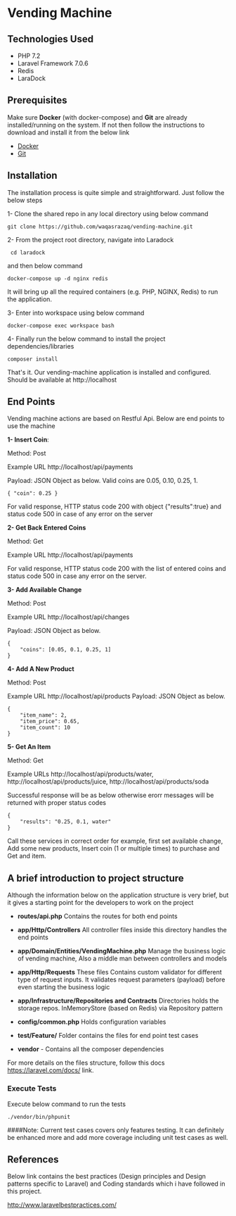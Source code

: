 # Vending Machine

## Technologies Used
* PHP 7.2
* Laravel Framework 7.0.6
* Redis 
* LaraDock

## Prerequisites

Make sure **Docker** (with docker-compose) and **Git** are already installed/running on the system. If not then follow the instructions to download and install it from the below link
* [Docker](https://www.docker.com/)
* [Git](https://git-scm.com/downloads)


## Installation
The installation process is quite simple and straightforward. Just follow the below steps

1- Clone the shared repo in any local directory using below command
```
git clone https://github.com/waqasrazaq/vending-machine.git
```

2- From the project root directory, navigate into Laradock
 
```
 cd laradock
 ```
and then below command

```
docker-compose up -d nginx redis
```

It will bring up all the required containers (e.g. PHP, NGINX, Redis) to run the application.

3-  Enter into workspace using below command
```
docker-compose exec workspace bash
```

4- Finally run the below command to install the project dependencies/libraries
```
composer install
```

That's it. Our vending-machine application is installed and configured. Should be available at http://localhost


## End Points
Vending machine actions are based on Restful Api. Below are end points to use the machine

**1- Insert Coin**: 

Method: Post

Example URL http://localhost/api/payments

Payload: JSON Object as below. Valid coins are 0.05, 0.10, 0.25, 1. 
```
{ "coin": 0.25 }
```

For valid response, HTTP status code 200 with object {"results":true} and status code 500 in case of any error on the server 


**2- Get Back Entered Coins** 

Method: Get 

Example URL http://localhost/api/payments

For valid response, HTTP status code 200 with the list of entered coins and status code 500 in case any error on the server.

**3- Add Available Change** 

Method: Post 

Example URL http://localhost/api/changes

Payload: JSON Object as below. 
```
{
	"coins": [0.05, 0.1, 0.25, 1]
}
```
**4- Add A New Product** 

Method: Post 

Example URL http://localhost/api/products
Payload: JSON Object as below. 

```
{
	"item_name": 2,
	"item_price": 0.65,
	"item_count": 10
}
```
**5- Get An Item** 

Method: Get

Example URLs http://localhost/api/products/water, http://localhost/api/products/juice, http://localhost/api/products/soda

Successful response will be as below otherwise erorr messages will be returned with proper status codes
```
{
    "results": "0.25, 0.1, water"
}
```

Call these services in correct order for example, first set available change, Add some new products, Insert coin (1 or multiple times) to purchase and Get and item.


## A brief introduction to project structure
Although the information below on the application structure is very brief, but it gives a starting point for the developers to work on the project


* **routes/api.php** Contains the routes for both end points

* **app/Http/Controllers** All controller files inside this directory handles the end points 

* **app/Domain/Entities/VendingMachine.php** Manage the business logic of vending machine, Also a middle man between controllers and models

* **app/Http/Requests** These files Contains custom validator for different type of request inputs. It validates request parameters (payload) before even starting the business logic

* **app/Infrastructure/Repositories and Contracts** Directories holds the storage repos. InMemoryStore (based on Redis) via Repository pattern

* **config/common.php** Holds configuration variables

* **test/Feature/** Folder contains the files for end point test cases

* **vendor** - Contains all the composer dependencies

For more details on the files structure, follow this docs https://laravel.com/docs/ link.

### Execute Tests
Execute below command to run the tests
```
./vendor/bin/phpunit
```

####Note: 
Current test cases covers only features testing. It can definitely be enhanced more and add more coverage including unit test cases as well. 

## References
Below link contains the best practices (Design principles and Design patterns specific to Laravel) and Coding standards which i have followed in this project. 

http://www.laravelbestpractices.com/
